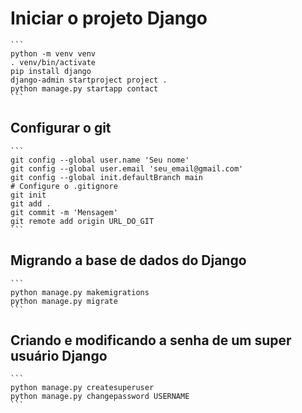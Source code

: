 # Iniciar o projeto Django

    ```
    python -m venv venv
    . venv/bin/activate
    pip install django
    django-admin startproject project .
    python manage.py startapp contact
    ```

## Configurar o git

    ```
    git config --global user.name 'Seu nome'
    git config --global user.email 'seu_email@gmail.com'
    git config --global init.defaultBranch main
    # Configure o .gitignore
    git init
    git add .
    git commit -m 'Mensagem'
    git remote add origin URL_DO_GIT
    ```

## Migrando a base de dados do Django

    ```
    python manage.py makemigrations
    python manage.py migrate
    ```

## Criando e modificando a senha de um super usuário Django

    ```
    python manage.py createsuperuser
    python manage.py changepassword USERNAME
    ```
    